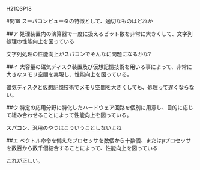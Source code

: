 H21Q3P18

#問18 スーパコンピュータの特徴として、適切なものはどれか

##ア 処理装置内の演算器で一度に扱えるビット数を非常に大きくして、文字列処理の性能向上を図っている

文字列処理の性能向上がスパコンでそんなに問題になるかな?

##イ 大容量の磁気ディスク装置及び仮想記憶技術を用いる事によって、非常に大きなメモリ空間を実現し、性能向上を図っている。

磁気ディスクと仮想記憶技術でメモリ空間を大きくしても、処理って遅くならない。

##ウ 特定の応用分野に特化したハードウェア回路を個別に用意し、目的に応じて組み合わせることによって性能向上を図っている。

スパコン、汎用のやつはこういうことしないよね

##エ ベクトル命令を備えたプロセッサを数個から十数個、またはμプロセッサを数百から数千個結合することによって、性能向上を図っている

これが正しい。